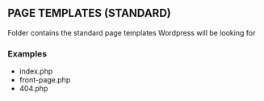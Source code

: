 ## PAGE TEMPLATES (STANDARD)
Folder contains the standard page templates Wordpress will be looking for

### Examples
 * index.php
 * front-page.php
 * 404.php